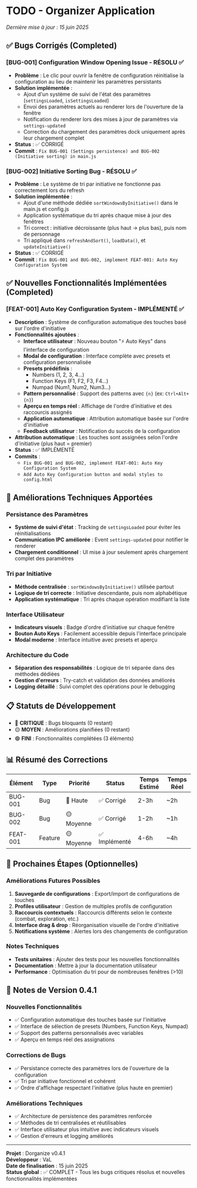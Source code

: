 # TODO - Organizer Application

*Dernière mise à jour : 15 juin 2025*

## ✅ Bugs Corrigés (Completed)

### [BUG-001] Configuration Window Opening Issue - RÉSOLU ✅
- **Problème** : Le clic pour ouvrir la fenêtre de configuration réinitialise la configuration au lieu de maintenir les paramètres persistants
- **Solution implémentée** :
  - Ajout d'un système de suivi de l'état des paramètres (`settingsLoaded`, `isSettingsLoaded`)
  - Envoi des paramètres actuels au renderer lors de l'ouverture de la fenêtre
  - Notification du renderer lors des mises à jour de paramètres via `settings-updated`
  - Correction du chargement des paramètres dock uniquement après leur chargement complet
- **Status** : ✅ CORRIGÉ
- **Commit** : `Fix BUG-001 (Settings persistence) and BUG-002 (Initiative sorting) in main.js`

### [BUG-002] Initiative Sorting Bug - RÉSOLU ✅
- **Problème** : Le système de tri par initiative ne fonctionne pas correctement lors du refresh
- **Solution implémentée** :
  - Ajout d'une méthode dédiée `sortWindowsByInitiative()` dans le main.js et config.js
  - Application systématique du tri après chaque mise à jour des fenêtres
  - Tri correct : initiative décroissante (plus haut → plus bas), puis nom de personnage
  - Tri appliqué dans `refreshAndSort()`, `loadData()`, et `updateInitiative()`
- **Status** : ✅ CORRIGÉ
- **Commit** : `Fix BUG-001 and BUG-002, implement FEAT-001: Auto Key Configuration System`

## ✅ Nouvelles Fonctionnalités Implémentées (Completed)

### [FEAT-001] Auto Key Configuration System - IMPLÉMENTÉ ✅
- **Description** : Système de configuration automatique des touches basé sur l'ordre d'initiative
- **Fonctionnalités ajoutées** :
  - **Interface utilisateur** : Nouveau bouton "⚡ Auto Keys" dans l'interface de configuration
  - **Modal de configuration** : Interface complète avec presets et configuration personnalisée
  - **Presets prédéfinis** :
    - Numbers (1, 2, 3, 4...)
    - Function Keys (F1, F2, F3, F4...)
    - Numpad (Num1, Num2, Num3...)
  - **Pattern personnalisé** : Support des patterns avec `{n}` (ex: `Ctrl+Alt+{n}`)
  - **Aperçu en temps réel** : Affichage de l'ordre d'initiative et des raccourcis assignés
  - **Application automatique** : Attribution automatique basée sur l'ordre d'initiative
  - **Feedback utilisateur** : Notification du succès de la configuration
- **Attribution automatique** : Les touches sont assignées selon l'ordre d'initiative (plus haut = premier)
- **Status** : ✅ IMPLÉMENTÉ
- **Commits** : 
  - `Fix BUG-001 and BUG-002, implement FEAT-001: Auto Key Configuration System`
  - `Add Auto Key Configuration button and modal styles to config.html`

## 🔧 Améliorations Techniques Apportées

### Persistance des Paramètres
- **Système de suivi d'état** : Tracking de `settingsLoaded` pour éviter les réinitialisations
- **Communication IPC améliorée** : Event `settings-updated` pour notifier le renderer
- **Chargement conditionnel** : UI mise à jour seulement après chargement complet des paramètres

### Tri par Initiative
- **Méthode centralisée** : `sortWindowsByInitiative()` utilisée partout
- **Logique de tri correcte** : Initiative descendante, puis nom alphabétique
- **Application systématique** : Tri après chaque opération modifiant la liste

### Interface Utilisateur
- **Indicateurs visuels** : Badge d'ordre d'initiative sur chaque fenêtre
- **Bouton Auto Keys** : Facilement accessible depuis l'interface principale
- **Modal moderne** : Interface intuitive avec presets et aperçu

### Architecture du Code
- **Séparation des responsabilités** : Logique de tri séparée dans des méthodes dédiées
- **Gestion d'erreurs** : Try-catch et validation des données améliorés
- **Logging détaillé** : Suivi complet des opérations pour le debugging

## 📋 Statuts de Développement

- 🔴 **CRITIQUE** : Bugs bloquants (0 restant)
- 🟡 **MOYEN** : Améliorations planifiées (0 restant)
- 🟢 **FINI** : Fonctionnalités complétées (3 éléments)

## 📊 Résumé des Corrections

| Élément | Type | Priorité | Status | Temps Estimé | Temps Réel |
|---------|------|----------|--------|--------------|------------|
| BUG-001 | Bug | 🔴 Haute | ✅ Corrigé | 2-3h | ~2h |
| BUG-002 | Bug | 🟡 Moyenne | ✅ Corrigé | 1-2h | ~1h |
| FEAT-001 | Feature | 🟡 Moyenne | ✅ Implémenté | 4-6h | ~4h |

## 🚀 Prochaines Étapes (Optionnelles)

### Améliorations Futures Possibles
1. **Sauvegarde de configurations** : Export/import de configurations de touches
2. **Profiles utilisateur** : Gestion de multiples profils de configuration
3. **Raccourcis contextuels** : Raccourcis différents selon le contexte (combat, exploration, etc.)
4. **Interface drag & drop** : Réorganisation visuelle de l'ordre d'initiative
5. **Notifications système** : Alertes lors des changements de configuration

### Notes Techniques
- **Tests unitaires** : Ajouter des tests pour les nouvelles fonctionnalités
- **Documentation** : Mettre à jour la documentation utilisateur
- **Performance** : Optimisation du tri pour de nombreuses fenêtres (>10)

## 📝 Notes de Version 0.4.1

### Nouvelles Fonctionnalités
- ✅ Configuration automatique des touches basée sur l'initiative
- ✅ Interface de sélection de presets (Numbers, Function Keys, Numpad)
- ✅ Support des patterns personnalisés avec variables
- ✅ Aperçu en temps réel des assignations

### Corrections de Bugs
- ✅ Persistance correcte des paramètres lors de l'ouverture de la configuration
- ✅ Tri par initiative fonctionnel et cohérent
- ✅ Ordre d'affichage respectant l'initiative (plus haute en premier)

### Améliorations Techniques
- ✅ Architecture de persistence des paramètres renforcée
- ✅ Méthodes de tri centralisées et réutilisables
- ✅ Interface utilisateur plus intuitive avec indicateurs visuels
- ✅ Gestion d'erreurs et logging améliorés

---

**Projet** : Dorganize v0.4.1  
**Développeur** : VaL  
**Date de finalisation** : 15 juin 2025  
**Status global** : ✅ COMPLET - Tous les bugs critiques résolus et nouvelles fonctionnalités implémentées
